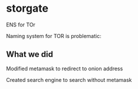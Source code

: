 # storgate
ENS for TOr

Naming system for TOR is problematic:


## What we did

Modified metamask to redirect to onion address

Created search engine to search without metamask